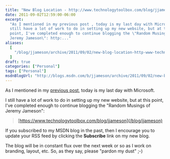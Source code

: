 ```yaml
---
title: "New Blog Location - http://www.technologytoolbox.com/blog/jjameson"
date: 2011-09-02T12:59:00-06:00
excerpt:
  "As I mentioned in my previous post , today is my last day with Microsoft. I
  still have a lot of work to do in setting up my new website, but at this
  point, I've completed enough to continue blogging the \"Random Musings of
  Jeremy Jameson\": http:..."
aliases:
  [
    "/blog/jjameson/archive/2011/09/02/new-blog-location-http-www-technologytoolbox-com-blog-jjameson.aspx",
  ]
draft: true
categories: ["Personal"]
tags: ["Personal"]
msdnBlogUrl: "http://blogs.msdn.com/b/jjameson/archive/2011/09/02/new-blog-location-http-www-technologytoolbox-com-blog-jjameson.aspx"
---
```


As I mentioned in my
[previous post](/blog/jjameson/2011/08/22/leaving-microsoft), today is my last
day with Microsoft.

I still have a lot of work to do in setting up my new website, but at this
point, I've completed enough to continue blogging the "Random Musings of Jeremy
Jameson":

> [https://www.technologytoolbox.com/blog/jjameson](/blog/jjameson)

If you subscribed to my MSDN blog in the past, then I encourage you to update
your RSS feed by clicking the **Subscribe** link on my new blog.

The blog will be in constant flux over the next week or so as I work on
branding, layout, etc. So, as they say, please "pardon my dust" ;-)


